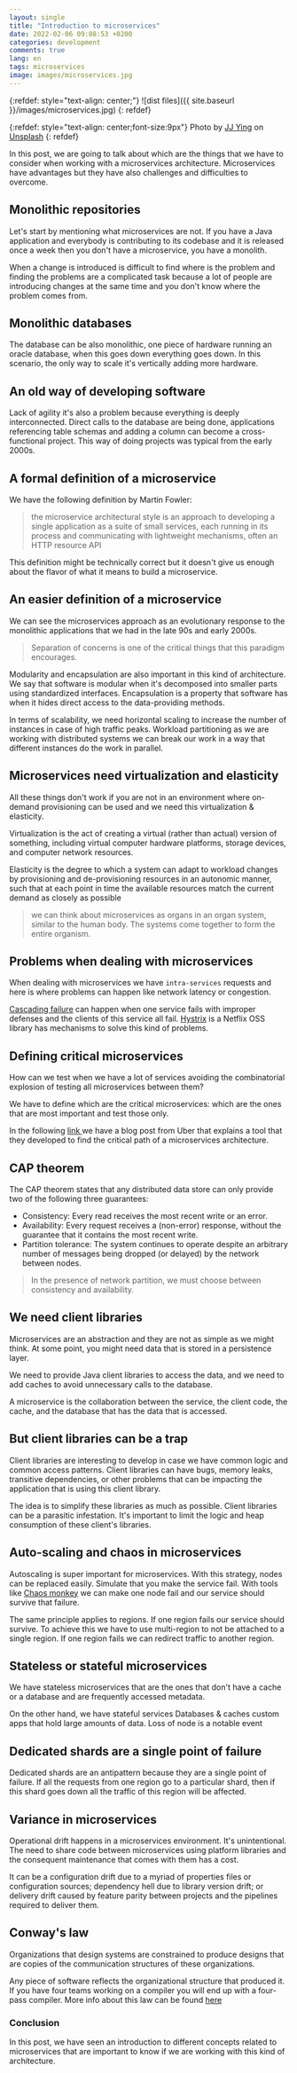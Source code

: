 ```yaml
---
layout: single
title: "Introduction to microservices"
date: 2022-02-06 09:08:53 +0200
categories: development
comments: true
lang: en
tags: microservices
image: images/microservices.jpg
---
```


{:refdef: style="text-align: center;"}
![dist files]({{ site.baseurl }}/images/microservices.jpg)
{: refdef}

{:refdef: style="text-align: center;font-size:9px"}
Photo by <a href="https://unsplash.com/@jjying?utm_source=unsplash&utm_medium=referral&utm_content=creditCopyText">JJ Ying</a> on <a href="https://unsplash.com/s/photos/tech?utm_source=unsplash&utm_medium=referral&utm_content=creditCopyText">Unsplash</a>
{: refdef} 

In this post, we are going to talk about which are the things that we have to consider when working with a microservices architecture. Microservices have advantages but they have also challenges and difficulties to overcome.

Monolithic repositories
----------------------------------- 
Let's start by mentioning what microservices are not. If you have a Java application and everybody is contributing to its codebase and it is released once a week then you don't have a microservice, you have a monolith. 

When a change is introduced is difficult to find where is the problem and finding the problems are a complicated task because a lot of people are introducing changes at the same time and you don't know where the problem comes from.

Monolithic databases 
-------------------------
The database can be also monolithic, one piece of hardware running an oracle database, when this goes down everything goes down. In this scenario, the only way to scale it's vertically adding more hardware.

An old way of developing software
------------------------------
Lack of agility it's also a problem because everything is deeply interconnected. Direct calls to the database are being done, applications referencing table schemas and adding a column can become a cross-functional project. This way of doing projects was typical from the early 2000s.

A formal definition of a microservice
----------------------------
We have the following definition by Martin Fowler:

> the microservice architectural style is an approach to developing a single application as a suite of small 
> services, each running in its process and communicating with lightweight mechanisms, often an HTTP 
> resource API

This definition might be technically correct but it doesn't give us enough about the flavor of what it means to build a microservice.

An easier definition of a microservice
------------------------------------------
We can see the microservices approach as an evolutionary response to the monolithic applications that we had in the late 90s and early 2000s. 

> Separation of concerns is one of the critical things that this paradigm encourages. 

Modularity and encapsulation are also important in this kind of architecture. We say that software is modular when it's decomposed into smaller parts using standardized interfaces. Encapsulation is a property that software has when it hides direct access to the data-providing methods.  

In terms of scalability, we need horizontal scaling to increase the number of instances in case of high traffic peaks. Workload partitioning as we are working with distributed systems we can break our work in a way that different instances do the work in parallel. 

Microservices need virtualization and elasticity
-----------------------------------------------------
All these things don't work if you are not in an environment where on-demand provisioning can be used and we need this virtualization & elasticity. 

Virtualization is the act of creating a virtual (rather than actual) version of something, including virtual computer hardware platforms, storage devices, and computer network resources. 

Elasticity is the degree to which a system can adapt to workload changes by provisioning and de-provisioning resources in an autonomic manner, such that at each point in time the available resources match the current demand as closely as possible

> we can think about microservices as organs in an organ system, similar to the human body. The systems come together to form the entire organism.

Problems when dealing with microservices
------------------------------------------
When dealing with microservices we have `intra-services` requests and here is where problems can happen like network latency or congestion.

<a href="https://en.wikipedia.org/wiki/Cascading_failure">Cascading failure</a> can happen when one service fails with improper defenses and the clients of this service all fail.
<a href="https://github.com/Netflix/Hystrix">Hystrix</a> is a Netflix OSS library has mechanisms to solve this kind of problems. 

Defining critical microservices 
---------------------------------------------------
How can we test when we have a lot of services avoiding the combinatorial explosion of testing all microservices between them?

We have to define which are the critical microservices: which are the ones that are most important and test those only. 

In the following <a href="https://eng.uber.com/crisp-critical-path-analysis-for-microservice-architectures/"> 
link </a> we have a blog post from Uber that explains a tool that they developed to find the critical path of a microservices architecture.

CAP theorem
-------------------------------
The CAP theorem states that any distributed data store can only provide two of the following three guarantees:

- Consistency: Every read receives the most recent write or an error.
- Availability: Every request receives a (non-error) response, without the guarantee that it contains the most recent write.
- Partition tolerance: The system continues to operate despite an arbitrary number of messages being dropped (or delayed) by the network between nodes.

> In the presence of network partition, we must choose between consistency and availability.

We need client libraries 
------------------------------------------
Microservices are an abstraction and they are not as simple as we might think. At some point, you might need data that is stored in a persistence layer. 

We need to provide Java client libraries to access the data, and we need to add caches to avoid unnecessary calls to the database. 

A microservice is the collaboration between the service, the client code, the cache, and the database that has the data that is accessed. 

But client libraries can be a trap
--------------------------------
Client libraries are interesting to develop in case we have common logic and common access patterns. Client libraries can have bugs, memory leaks, transitive dependencies, or other problems that can be impacting the application that is using this client library.

The idea is to simplify these libraries as much as possible. Client libraries can be a parasitic infestation. It's important to limit the logic and heap consumption of these client's libraries.

Auto-scaling and chaos in microservices
-----------------------------------------
Autoscaling is super important for microservices. With this strategy, nodes can be replaced easily.
Simulate that you make the service fail. With tools like <a href ="https://netflix.github.io/chaosmonkey/">Chaos monkey</a> we can make one node fail and our service should survive that failure. 

The same principle applies to regions. If one region fails our service should survive. To achieve this we have to use multi-region to not be attached to a single region. If one region fails we can redirect traffic to another region.

Stateless or stateful microservices
----------------------------------
We have stateless microservices that are the ones that don't have a cache or a database and are frequently accessed metadata. 

On the other hand, we have stateful services Databases & caches custom apps that hold large amounts of data. Loss of node is a notable event

Dedicated shards are a single point of failure
------------------------------------------------
Dedicated shards are an antipattern because they are a single point of failure. If all the requests from one region go to a particular shard, then if this shard goes down all the traffic of this region will be affected.

Variance in microservices
-----------------------------------
Operational drift happens in a microservices environment. It's unintentional. The need to share code between microservices using platform libraries and the consequent maintenance that comes with them has a cost.

It can be a configuration drift due to a myriad of properties files or configuration sources; dependency hell due to library version drift; or delivery drift caused by feature parity between projects and the pipelines required to deliver them.

Conway's law
--------------
Organizations that design systems are constrained to produce designs that are copies of the communication structures of these organizations.

Any piece of software reflects the organizational structure that produced it. If you have four teams working on a compiler you will end up with a four-pass compiler. More info about this law can be found <a href="https://en.wikipedia.org/wiki/Conway%27s_law">here</a>

### Conclusion
In this post, we have seen an introduction to different concepts related to microservices that are important to know if we are working with this kind of architecture.



